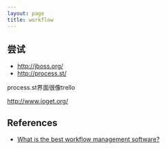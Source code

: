 ```yaml
---
layout: page
title: workflow
---
```


## 尝试

- http://jboss.org/
- http://process.st/

process.st界面很像trello

http://www.joget.org/

## References

- [What is the best workflow management software?](https://www.quora.com/What-is-the-best-workflow-management-software)
